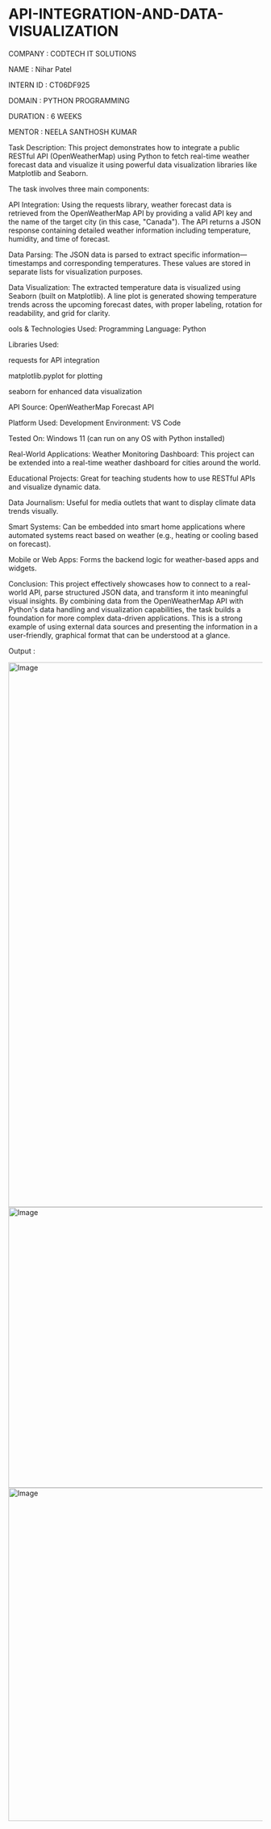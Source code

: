 # API-INTEGRATION-AND-DATA-VISUALIZATION

COMPANY : CODTECH IT SOLUTIONS

NAME : Nihar Patel

INTERN ID : CT06DF925

DOMAIN : PYTHON PROGRAMMING

DURATION : 6 WEEKS

MENTOR : NEELA SANTHOSH KUMAR

Task Description: This project demonstrates how to integrate a public RESTful API (OpenWeatherMap) using Python to fetch real-time weather forecast data and visualize it using powerful data visualization libraries like Matplotlib and Seaborn.

The task involves three main components:

API Integration: Using the requests library, weather forecast data is retrieved from the OpenWeatherMap API by providing a valid API key and the name of the target city (in this case, "Canada"). The API returns a JSON response containing detailed weather information including temperature, humidity, and time of forecast.

Data Parsing: The JSON data is parsed to extract specific information—timestamps and corresponding temperatures. These values are stored in separate lists for visualization purposes.

Data Visualization: The extracted temperature data is visualized using Seaborn (built on Matplotlib). A line plot is generated showing temperature trends across the upcoming forecast dates, with proper labeling, rotation for readability, and grid for clarity.

ools & Technologies Used: Programming Language: Python

Libraries Used:

requests for API integration

matplotlib.pyplot for plotting

seaborn for enhanced data visualization

API Source: OpenWeatherMap Forecast API

Platform Used: Development Environment: VS Code

Tested On: Windows 11 (can run on any OS with Python installed)

Real-World Applications: Weather Monitoring Dashboard: This project can be extended into a real-time weather dashboard for cities around the world.

Educational Projects: Great for teaching students how to use RESTful APIs and visualize dynamic data.

Data Journalism: Useful for media outlets that want to display climate data trends visually.

Smart Systems: Can be embedded into smart home applications where automated systems react based on weather (e.g., heating or cooling based on forecast).

Mobile or Web Apps: Forms the backend logic for weather-based apps and widgets.

Conclusion: This project effectively showcases how to connect to a real-world API, parse structured JSON data, and transform it into meaningful visual insights. By combining data from the OpenWeatherMap API with Python's data handling and visualization capabilities, the task builds a foundation for more complex data-driven applications. This is a strong example of using external data sources and presenting the information in a user-friendly, graphical format that can be understood at a glance.

Output : 

<img width="1919" height="1079" alt="Image" src="https://github.com/user-attachments/assets/16082f88-7982-496f-baba-1907174cd8ed" />

<img width="1050" height="556" alt="Image" src="https://github.com/user-attachments/assets/76e3b1b2-fefe-4b50-95d7-e638a41b0ec2" />

<img width="1097" height="660" alt="Image" src="https://github.com/user-attachments/assets/0f4a8221-92e3-4cd7-bdb5-08034e8d3624" />

